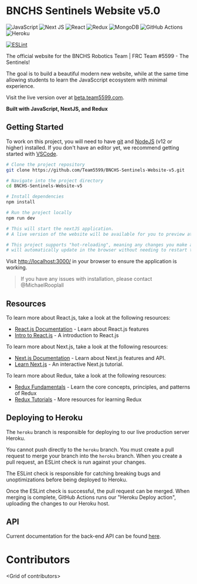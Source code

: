 # BNCHS Sentinels Website v5.0 <!-- omit in toc -->
![JavaScript](https://img.shields.io/badge/javascript-%23323330.svg?style=for-the-badge&logo=javascript&logoColor=%23F7DF1E)	![Next JS](https://img.shields.io/badge/Next-black?style=for-the-badge&logo=next.js&logoColor=white) 	![React](https://img.shields.io/badge/react-%2320232a.svg?style=for-the-badge&logo=react&logoColor=%2361DAFB) ![Redux](https://img.shields.io/badge/redux-%23593d88.svg?style=for-the-badge&logo=redux&logoColor=white) ![MongoDB](https://img.shields.io/badge/MongoDB-%234ea94b.svg?style=for-the-badge&logo=mongodb&logoColor=white)     ![GitHub Actions](https://img.shields.io/badge/github%20actions-%232671E5.svg?style=for-the-badge&logo=githubactions&logoColor=white) ![Heroku](https://img.shields.io/badge/heroku-%23430098.svg?style=for-the-badge&logo=heroku&logoColor=white)

[![ESLint](https://github.com/Team5599/BNCHS-Sentinels-Website-v5/actions/workflows/lint.yml/badge.svg)](https://github.com/Team5599/BNCHS-Sentinels-Website-v5/actions/workflows/lint.yml)

The official website for the BNCHS Robotics Team | FRC Team #5599 - The Sentinels!

The goal is to build a beautiful modern new website, while at the same time allowing students to learn the JavaSccript ecosystem with minimal experience.

Visit the live version over at [beta.team5599.com](https://beta.team5599.com/).

**Built with JavaScript, NextJS, and Redux**

## Getting Started

To work on this project, you will need to have [git](https://git-scm.com/downloads) and [NodeJS](https://nodejs.org/en/download/) (v12 or higher) installed. 
If you don't have an editor yet, we recommend getting started with [VSCode](https://code.visualstudio.com/). 

```bash
# Clone the project repository
git clone https://github.com/Team5599/BNCHS-Sentinels-Website-v5.git

# Navigate into the project directory
cd BNCHS-Sentinels-Website-v5

# Install dependencies
npm install

# Run the project locally
npm run dev

# This will start the nextJS application.
# A live version of the website will be available for you to preview at https://localhost:3000/

# This project supports "hot-reloading", meaning any changes you make and save in your editor
# will automatically update in the browser without needing to restart the program or reload the page

```

Visit [http://localhost:3000/](http://localhost:3000/) in your browser to ensure the application is working.

> If you have any issues with installation, please contact @MichaelRooplall

## Resources

To learn more about React.js, take a look at the following resources:
- [React.js Documentation](https://reactjs.org/docs/getting-started.html) - Learn about React.js features
- [Intro to React.js](https://reactjs.org/tutorial/tutorial.html) - A introduction to React.js

To learn more about Next.js, take a look at the following resources:
- [Next.js Documentation](https://nextjs.org/docs) - Learn about Next.js features and API.
- [Learn Next.js](https://nextjs.org/learn) - An interactive Next.js tutorial.

To learn more about Redux, take a look at the following resources:
- [Redux Fundamentals](https://redux.js.org/tutorials/fundamentals/part-1-overview) - Learn the core concepts, principles, and patterns of Redux
- [Redux Tutorials](https://redux.js.org/tutorials/index) - More resources for learning Redux

## Deploying to Heroku

The ``heroku`` branch is responsible for deploying to our live production server Heroku.

You cannot push directly to the ``heroku`` branch. You must create a pull request to merge your branch into the ``heroku`` branch. When you create a pull request, an ESLint check is run against your changes.

The ESLint check is responsible for catching breaking bugs and unoptimizations before being deployed to Heroku.

Once the ESLint check is successful, the pull request can be merged. When merging is complete, GitHub Actions runs our "Heroku Deploy action", uploading the changes to our Heroku host.

## API

Current documentation for the back-end API can be found [here](https://www.team5599.com/api/). 

# Contributors

\<Grid of contributors>